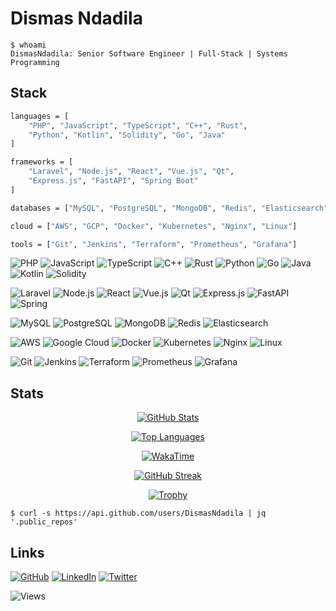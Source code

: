 # Dismas Ndadila

```
$ whoami
DismasNdadila: Senior Software Engineer | Full-Stack | Systems Programming
```

## Stack

```bash
languages = [
    "PHP", "JavaScript", "TypeScript", "C++", "Rust", 
    "Python", "Kotlin", "Solidity", "Go", "Java"
]

frameworks = [
    "Laravel", "Node.js", "React", "Vue.js", "Qt", 
    "Express.js", "FastAPI", "Spring Boot"
]

databases = ["MySQL", "PostgreSQL", "MongoDB", "Redis", "Elasticsearch"]

cloud = ["AWS", "GCP", "Docker", "Kubernetes", "Nginx", "Linux"]

tools = ["Git", "Jenkins", "Terraform", "Prometheus", "Grafana"]
```

![PHP](https://img.shields.io/badge/-PHP-777BB4?logo=php&logoColor=white&style=flat)
![JavaScript](https://img.shields.io/badge/-JavaScript-F7DF1E?logo=javascript&logoColor=black&style=flat)
![TypeScript](https://img.shields.io/badge/-TypeScript-3178C6?logo=typescript&logoColor=white&style=flat)
![C++](https://img.shields.io/badge/-C++-00599C?logo=c%2B%2B&logoColor=white&style=flat)
![Rust](https://img.shields.io/badge/-Rust-000000?logo=rust&logoColor=white&style=flat)
![Python](https://img.shields.io/badge/-Python-3776AB?logo=python&logoColor=white&style=flat)
![Go](https://img.shields.io/badge/-Go-00ADD8?logo=go&logoColor=white&style=flat)
![Java](https://img.shields.io/badge/-Java-007396?logo=java&logoColor=white&style=flat)
![Kotlin](https://img.shields.io/badge/-Kotlin-0095D5?logo=kotlin&logoColor=white&style=flat)
![Solidity](https://img.shields.io/badge/-Solidity-363636?logo=solidity&logoColor=white&style=flat)

![Laravel](https://img.shields.io/badge/-Laravel-FF2D20?logo=laravel&logoColor=white&style=flat)
![Node.js](https://img.shields.io/badge/-Node.js-339933?logo=node.js&logoColor=white&style=flat)
![React](https://img.shields.io/badge/-React-61DAFB?logo=react&logoColor=black&style=flat)
![Vue.js](https://img.shields.io/badge/-Vue.js-4FC08D?logo=vue.js&logoColor=white&style=flat)
![Qt](https://img.shields.io/badge/-Qt-41CD52?logo=qt&logoColor=white&style=flat)
![Express.js](https://img.shields.io/badge/-Express.js-000000?logo=express&logoColor=white&style=flat)
![FastAPI](https://img.shields.io/badge/-FastAPI-009688?logo=fastapi&logoColor=white&style=flat)
![Spring](https://img.shields.io/badge/-Spring-6DB33F?logo=spring&logoColor=white&style=flat)

![MySQL](https://img.shields.io/badge/-MySQL-4479A1?logo=mysql&logoColor=white&style=flat)
![PostgreSQL](https://img.shields.io/badge/-PostgreSQL-336791?logo=postgresql&logoColor=white&style=flat)
![MongoDB](https://img.shields.io/badge/-MongoDB-47A248?logo=mongodb&logoColor=white&style=flat)
![Redis](https://img.shields.io/badge/-Redis-DC382D?logo=redis&logoColor=white&style=flat)
![Elasticsearch](https://img.shields.io/badge/-Elasticsearch-005571?logo=elasticsearch&logoColor=white&style=flat)

![AWS](https://img.shields.io/badge/-AWS-232F3E?logo=amazon-aws&logoColor=white&style=flat)
![Google Cloud](https://img.shields.io/badge/-GCP-4285F4?logo=google-cloud&logoColor=white&style=flat)
![Docker](https://img.shields.io/badge/-Docker-2496ED?logo=docker&logoColor=white&style=flat)
![Kubernetes](https://img.shields.io/badge/-K8s-326CE5?logo=kubernetes&logoColor=white&style=flat)
![Nginx](https://img.shields.io/badge/-Nginx-269539?logo=nginx&logoColor=white&style=flat)
![Linux](https://img.shields.io/badge/-Linux-FCC624?logo=linux&logoColor=black&style=flat)

![Git](https://img.shields.io/badge/-Git-F05032?logo=git&logoColor=white&style=flat)
![Jenkins](https://img.shields.io/badge/-Jenkins-D24939?logo=jenkins&logoColor=white&style=flat)
![Terraform](https://img.shields.io/badge/-Terraform-623CE4?logo=terraform&logoColor=white&style=flat)
![Prometheus](https://img.shields.io/badge/-Prometheus-E6522C?logo=prometheus&logoColor=white&style=flat)
![Grafana](https://img.shields.io/badge/-Grafana-F46800?logo=grafana&logoColor=white&style=flat)

## Stats

<div align="center">

[![GitHub Stats](https://github-readme-stats.vercel.app/api?username=DismasNdadila&show_icons=true&theme=dark&hide_border=true&include_all_commits=true&count_private=true)](https://github.com/anuraghazra/github-readme-stats)

[![Top Languages](https://github-readme-stats.vercel.app/api/top-langs/?username=DismasNdadila&layout=compact&theme=dark&hide_border=true&langs_count=10)](https://github.com/anuraghazra/github-readme-stats)

[![WakaTime](https://github-readme-stats.vercel.app/api/wakatime?username=@DismasNdadila&api_key=waka_b317716f-180c-4fbb-b16f-443129ce817a&theme=dark&hide_border=true&layout=compact)](https://github.com/anuraghazra/github-readme-stats)

[![GitHub Streak](https://streak-stats.demolab.com/?user=DismasNdadila&theme=dark&hide_border=true)](https://git.io/streak-stats)

[![Trophy](https://github-profile-trophy.vercel.app/?username=DismasNdadila&theme=onedark&no-frame=true&column=4&margin-w=15&margin-h=15)](https://github.com/ryo-ma/github-profile-trophy)

</div>

```
$ curl -s https://api.github.com/users/DismasNdadila | jq '.public_repos'
```

## Links

[![GitHub](https://img.shields.io/badge/-GitHub-181717?logo=github&style=flat-square)](https://github.com/DismasNdadila)
[![LinkedIn](https://img.shields.io/badge/-LinkedIn-0A66C2?logo=linkedin&style=flat-square)](https://linkedin.com/in/dismasndadila)
[![Twitter](https://img.shields.io/badge/-Twitter-1DA1F2?logo=twitter&logoColor=white&style=flat-square)](https://twitter.com/DismasNdadila)

![Views](https://komarev.com/ghpvc/?username=DismasNdadila&color=green&style=flat-square)
